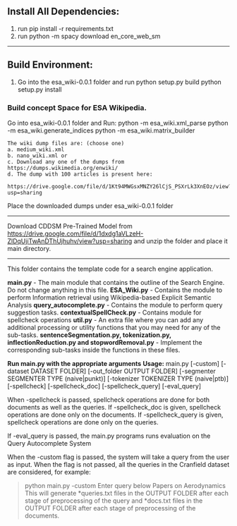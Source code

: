## Install All Dependencies:
1. run pip install -r requirements.txt
2. run python -m spacy download en_core_web_sm

------------------------------------------------------------------------------------------------------------------------

## Build Environment:
1. Go into the esa_wiki-0.0.1 folder and run
    python setup.py build
    python setup.py install

### Build concept Space for ESA Wikipedia. 
Go into esa_wiki-0.0.1 folder and Run:
    python -m esa_wiki.xml_parse <wiki dump file>
    python -m esa_wiki.generate_indices
    python -m esa_wiki.matrix_builder

    The wiki dump files are: (choose one)
    a. medium_wiki.xml
    b. nano_wiki.xml or
    c. Download any one of the dumps from https://dumps.wikimedia.org/enwiki/
    d. The dump with 100 articles is present here:
       https://drive.google.com/file/d/1Kt94MWGsxMNZY26lCjS_PSXrLk3XnEOz/view?usp=sharing

Place the downloaded dumps under esa_wiki-0.0.1 folder

------------------------------------------------------------------------------------------------------------------------
Download CDDSM Pre-Trained Model from https://drive.google.com/file/d/1dxdg1aVLzeH-ZlDqUjiTwAnDThUjhuhv/view?usp=sharing
and unzip the folder and place it main directory.

------------------------------------------------------------------------------------------------------------------------
This folder contains the template code for a search engine application.

**main.py** - The main module that contains the outline of the Search Engine. Do not change anything in this file.
**ESA_Wiki.py** - Contains the module to perform Information retrieval using Wikipedia-based Explicit Semantic Analysis
**query_autocomplete.py** - Contains the module to perform query suggestion tasks.
**contextualSpellCheck.py** - Contains module for spellcheck operations
**util.py** - An extra file where you can add any additional processing or utility functions that you may need for any of the sub-tasks.
**sentenceSegmentation.py, tokenization.py, inflectionReduction.py and stopwordRemoval.py** - Implement the corresponding sub-tasks inside the functions in these files.

**Run main.py with the appropriate arguments**
**Usage:** main.py [-custom] [-dataset DATASET FOLDER] [-out_folder OUTPUT FOLDER]
               [-segmenter SEGMENTER TYPE (naive|punkt)] [-tokenizer TOKENIZER TYPE (naive|ptb)]
               [-spellcheck] [-spellcheck_doc] [-spellcheck_query] [-eval_query]

When -spellcheck is passed, spellcheck operations are done for both documents as well as the queries.
If -spellcheck_doc is given, spellcheck operations are done only on the documents.
If -spellcheck_query is given, spellcheck operations are done only on the queries.

If -eval_query is passed, the main.py programs runs evaluation on the Query Autocomplete System

When the -custom flag is passed, the system will take a query from the user as input. When the flag is not passed, all
the queries in the Cranfield dataset are considered, for example:
> python main.py -custom
> Enter query below
> Papers on Aerodynamics
This will generate *queries.txt files in the OUTPUT FOLDER after each stage of preprocessing of the query and *docs.txt
files in the OUTPUT FOLDER after each stage of preprocessing of the documents.

